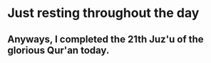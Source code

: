 # Just resting throughout the day

## Anyways, I completed the 21th Juz'u of the glorious Qur'an today.